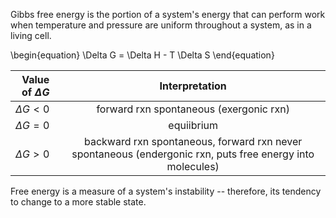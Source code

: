 Gibbs free energy is the portion of a system's energy that can perform work when temperature and pressure are uniform throughout a system, as in a living cell.

\begin{equation}
\Delta G = \Delta H - T \Delta S
\end{equation}

|Value of $\Delta G$|Interpretation|
|-------------------|:---------------:|
|$\Delta G < 0$|forward rxn spontaneous (exergonic rxn)|
|$\Delta G = 0$| equiibrium|
|$\Delta G > 0$|backward rxn spontaneous, forward rxn never spontaneous (endergonic rxn, puts free energy into molecules)|

Free energy is a measure of a system's instability -- therefore, its tendency to change to a more stable state.
